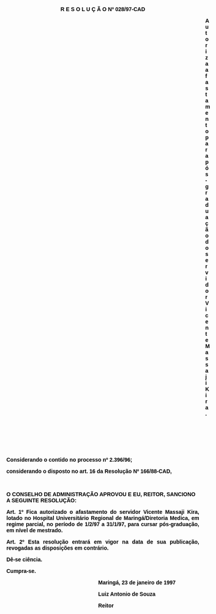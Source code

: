 <BODY TEXT="#000000">

<B><FONT FACE="Arial"><P ALIGN="CENTER">R E S O L U &Ccedil; &Atilde; O Nº 028/97-CAD</P><DIR>
<DIR>
<DIR>
<DIR>
<DIR>
<DIR>
<DIR>
<DIR>
<DIR>
<DIR>
<DIR>
<DIR>
<DIR>

<P ALIGN="JUSTIFY">Autoriza afastamento para p&oacute;s-gradua&ccedil;&atilde;o do servidor Vicente Massaji Kira.</P>
</B>
<P>&nbsp;</P>
<P>&nbsp;</P>
<P>&nbsp;</P></DIR>
</DIR>
</DIR>
</DIR>
</DIR>
</DIR>
</DIR>
</DIR>
</DIR>
</DIR>
</DIR>
</DIR>
</DIR>

<P>Considerando o contido no processo nº 2.396/96; </P>
<P>considerando o disposto no art. 16 da Resolu&ccedil;&atilde;o Nº 166/88-CAD,</P>

<P>&nbsp;</P>
<B><P>O CONSELHO DE ADMINISTRA&Ccedil;&Atilde;O APROVOU E EU, REITOR, SANCIONO A SEGUINTE RESOLU&Ccedil;&Atilde;O:</P>
<P ALIGN="JUSTIFY"></P>
<P ALIGN="JUSTIFY">Art. 1º  </B>Fica autorizado o afastamento do servidor <B>Vicente Massaji Kira, </B>lotado no Hospital Universit&aacute;rio Regional de Maring&aacute;/Diretoria Medica, em regime parcial, no per&iacute;odo de 1/2/97 a 31/1/97, para cursar p&oacute;s-gradua&ccedil;&atilde;o, em n&iacute;vel de mestrado.</P>
<B><P ALIGN="JUSTIFY">Art. 2º  </B>Esta resolu&ccedil;&atilde;o entrar&aacute; em vigor na data de sua publica&ccedil;&atilde;o, revogadas as disposi&ccedil;&otilde;es em contr&aacute;rio.</P>
<P ALIGN="JUSTIFY">D&ecirc;-se ci&ecirc;ncia.</P>
<P ALIGN="JUSTIFY">Cumpra-se.</P>
<P ALIGN="JUSTIFY"></P><DIR>
<DIR>
<DIR>
<DIR>
<DIR>
<DIR>

<P ALIGN="JUSTIFY">Maring&aacute;, 23 de janeiro de 1997</P>
<P ALIGN="JUSTIFY"></P>
<P ALIGN="JUSTIFY">Luiz Antonio de Souza</P>
<B><P ALIGN="JUSTIFY">Reitor</P>
</B><P ALIGN="JUSTIFY"></P></DIR>
</DIR>
</DIR>
</DIR>
</DIR>
</DIR>
</FONT></BODY>
